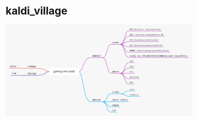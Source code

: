 # kaldi_village

![mind map in Chinese](https://raw.githubusercontent.com/mingming820/kaldi_village/main/img/kaldi_mind_map_Chinese.png)